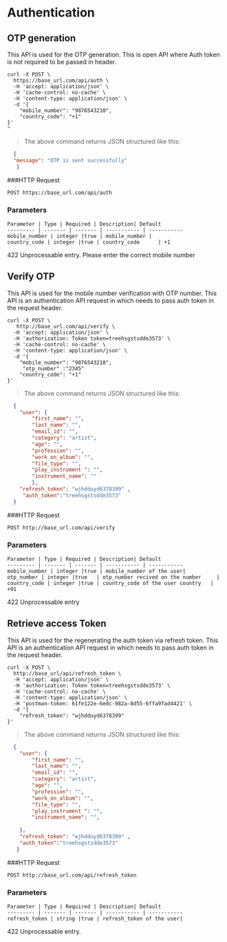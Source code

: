 # Authentication

## OTP generation

This API is used for the OTP generation.
This is open API where Auth token is not required to be passed in header.

```shell
curl -X POST \
  https://base_url.com/api/auth \
  -H 'accept: application/json' \
  -H 'cache-control: no-cache' \
  -H 'content-type: application/json' \
  -d '{
	"mobile_number": "9876543210",
	"country_code": "+1"
}'
" 
```

> The above command returns JSON structured like this:

```json
  {
  "message": "OTP is sent successfully"
   }
```


###HTTP Request

`POST https://base_url.com/api/auth`

### Parameters

    Parameter | Type | Required | Description| Default
    --------- | ------- | ------- | ----------- | -----------
    mobile_number | integer |true | mobile_number | 
    country_code | integer |true | country_code      | +1
    
    
<aside class="warning">422 Unprocessable entry. Please enter the correct mobile number </aside>


## Verify OTP

This API is used for the mobile number verification with OTP number.
This API is an authentication API request in which needs to pass auth token in the request header.


```shell
curl -X POST \
   http://base_url.com/api/verify \
  -H 'accept: application/json' \
  -H 'authorization: Token token=treehsgstsdde3573' \
  -H 'cache-control: no-cache' \
  -H 'content-type: application/json' \
  -d '{
	"mobile_number": "9876543210",
	 "otp_number" :"2345"
	"country_code": "+1"
}'
```

> The above command returns JSON structured like this:

```json
  {
  	"user": {
  		"first_name": "",
  		"last_name": "",
  		"email_id": "",
  		"category": "artist",
  		"age": "",
  		"profession": "",
  		"work_on_album": "",
  		"file_type": "",
  		"play_instrument ": "",
  		"instrument_name": ""
    	},
  	"refresh_token": "wjhdduyd6378399" ,
     "auth_token":"treehsgstsdde3573"
  }
```


###HTTP Request

`POST http://base_url.com/api/verify`

### Parameters

    Parameter | Type | Required | Description| Default
    --------- | ------- | ------- | ----------- | -----------
    mobile_number | integer |true | mobile_number of the user| 
    otp_number | integer |true   | otp_number recived on the number     | 
    country_code | integer |true | country_code of the user country   | +91
     
<aside class="warning">422 Unprocessable entry </aside>

## Retrieve access Token

This API is used for the regenerating the auth token via refresh token.
This API is an authentication API request in which needs to pass auth token in the request header.

```shell
curl -X POST \
  http://base_url/api/refresh_token \
  -H 'accept: application/json' \
  -H 'authorization: Token token=treehsgstsdde3573' \
  -H 'cache-control: no-cache' \
  -H 'content-type: application/json' \
  -H 'postman-token: 61fe122e-6edc-982a-8d55-6ffa9fad4421' \
  -d '{
	"refresh_token": "wjhdduyd6378399"
}'
```

> The above command returns JSON structured like this:

```json
  {
   	"user": {
   		"first_name": "",
   		"last_name": "",
   		"email_id": "",
   		"category": "artist",
   		"age": "",
   		"profession": "",
   		"work_on_album": "",
   		"file_type": "",
   		"play_instrument ": "",
   		"instrument_name": "",
   		  		
   	},
   	"refresh_token": "wjhdduyd6378399" ,
   	"auth_token":"treehsgstsdde3573"
   }
```


###HTTP Request

`POST http://base_url.com/api/refresh_token`

### Parameters

    Parameter | Type | Required | Description| Default
    --------- | ------- | ------- | ----------- | -----------
    refresh_token | string |true | refresh_token of the user| 
    
     
 
<aside class="warning"> 422 Unprocessable entry. </aside>


